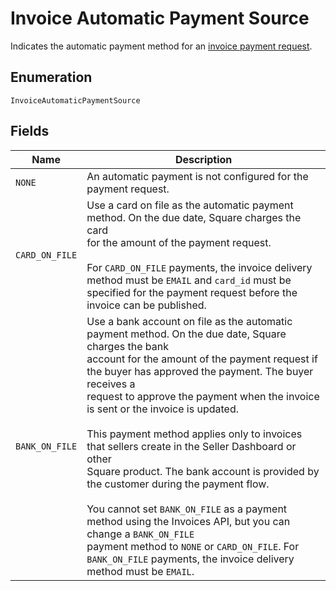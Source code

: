 <!-- Optimized: 2025-10-06 -->
<!-- RPM: 1.6.2.1.1.6.2.1_invoice-automatic-payment-source_20251006 -->
<!-- Session: E2E RPM DNA Application -->
<!-- AOM: RND (Reggie & Dro) -->
<!-- COI: TECHNOLOGY -->
<!-- RPM: HIGH -->
<!-- ACTION: BUILD -->

# Invoice Automatic Payment Source

Indicates the automatic payment method for an [invoice payment request](../../doc/models/invoice-payment-request.md).

## Enumeration

`InvoiceAutomaticPaymentSource`

## Fields

| Name | Description |
|  --- | --- |
| `NONE` | An automatic payment is not configured for the payment request. |
| `CARD_ON_FILE` | Use a card on file as the automatic payment method. On the due date, Square charges the card<br>for the amount of the payment request.<br><br>For `CARD_ON_FILE` payments, the invoice delivery method must be `EMAIL` and `card_id` must be<br>specified for the payment request before the invoice can be published. |
| `BANK_ON_FILE` | Use a bank account on file as the automatic payment method. On the due date, Square charges the bank<br>account for the amount of the payment request if the buyer has approved the payment. The buyer receives a<br>request to approve the payment when the invoice is sent or the invoice is updated.<br><br>This payment method applies only to invoices that sellers create in the Seller Dashboard or other<br>Square product. The bank account is provided by the customer during the payment flow.<br><br>You cannot set `BANK_ON_FILE` as a payment method using the Invoices API, but you can change a `BANK_ON_FILE`<br>payment method to `NONE` or `CARD_ON_FILE`. For `BANK_ON_FILE` payments, the invoice delivery method must be `EMAIL`. |
